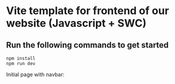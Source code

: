 # Vite template for frontend of our website (Javascript + SWC)

## Run the following commands to get started

```
npm install
npm run dev
```

Initial page with navbar:
